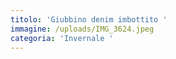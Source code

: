 ```yaml
---
titolo: 'Giubbino denim imbottito '
immagine: /uploads/IMG_3624.jpeg
categoria: 'Invernale '
---
```


